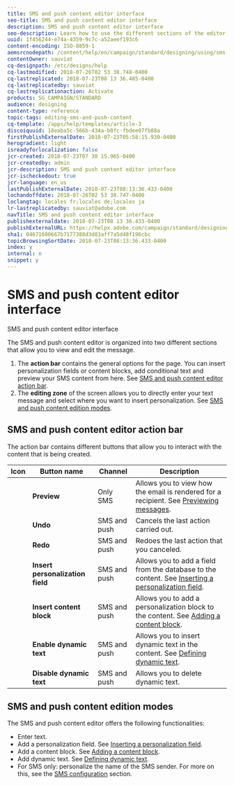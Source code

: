 ```yaml
---
title: SMS and push content editor interface
seo-title: SMS and push content editor interface
description: SMS and push content editor interface
seo-description: Learn how to use the different sections of the editor to modify your SMS and push content.
uuid: 1f456244-e74a-4359-9c7c-a52aeef193c6
content-encoding: ISO-8859-1
aemsrcnodepath: /content/help/en/campaign/standard/designing/using/sms-and-push-content-editor-interface
contentOwner: sauviat
cq-designpath: /etc/designs/help
cq-lastmodified: 2018-07-26T02 53 38.748-0400
cq-lastreplicated: 2018-07-23T08 13 36.485-0400
cq-lastreplicatedby: sauviat
cq-lastreplicationaction: Activate
products: SG_CAMPAIGN/STANDARD
audience: designing
content-type: reference
topic-tags: editing-sms-and-push-content
cq-template: /apps/help/templates/article-3
discoiquuid: 18eaba5c-566b-434a-b0fc-fbdee07fb88a
firstPublishExternalDate: 2018-07-23T05:58:15.930-0400
herogradient: light
isreadyforlocalization: false
jcr-created: 2018-07-23T07 30 15.965-0400
jcr-createdby: admin
jcr-description: SMS and push content editor interface
jcr-ischeckedout: true
jcr-language: en_us
lastPublishExternalDate: 2018-07-23T08:13:36.433-0400
lochandoffdate: 2018-07-26T02 53 38.747-0400
loclangtag: locales fr;locales de;locales ja
lr-lastreplicatedby: sauviat@adobe.com
navTitle: SMS and push content editor interface
publishexternaldate: 2018-07-23T08 13 36.433-0400
publishExternalURL: https://helpx.adobe.com/campaign/standard/designing/using/sms-and-push-content-editor-interface.html
sha1: 04671680667b7177388d3d83aff7a5d48f196cbc
topicBrowsingSortDate: 2018-07-23T08:13:36.433-0400
index: y
internal: n
snippet: y
---
```


# SMS and push content editor interface

SMS and push content editor interface

The SMS and push content editor is organized into two different sections that allow you to view and edit the message.

1. The **action bar** contains the general options for the page. You can insert personalization fields or content blocks, add conditional text and preview your SMS content from here. See [SMS and push content editor action bar](../../designing/using/sms-and-push-content-editor-interface.md#sms-and-push-content-editor-action-bar).
1. The **editing zone** of the screen allows you to directly enter your text message and select where you want to insert personalization. See [SMS and push content edition modes](../../designing/using/sms-and-push-content-editor-interface.md#sms-and-push-content-edition-modes).

## SMS and push content editor action bar

The action bar contains different buttons that allow you to interact with the content that is being created.

<table> 
 <thead> 
  <tr> 
   <th> Icon<br /> </th> 
   <th> Button name<br /> </th> 
   <th> Channel<br /> </th> 
   <th> Description<br /> </th> 
  </tr> 
 </thead> 
 <tbody> 
  <tr> 
   <td> </td> 
   <td> <strong>Preview</strong><br /> </td> 
   <td> Only SMS<br /> </td> 
   <td> Allows you to view how the email is rendered for a recipient. See <a href="../../sending/using/previewing-messages.md">Previewing messages</a>.<br /> </td> 
  </tr> 
  <tr> 
   <td> </td> 
   <td> <strong>Undo</strong><br /> </td> 
   <td> SMS and push<br /> </td> 
   <td> Cancels the last action carried out.<br /> </td> 
  </tr> 
  <tr> 
   <td> </td> 
   <td> <strong>Redo</strong><br /> </td> 
   <td> SMS and push<br /> </td> 
   <td> Redoes the last action that you canceled.<br /> </td> 
  </tr> 
  <tr> 
   <td> </td> 
   <td> <strong>Insert personalization field</strong><br /> </td> 
   <td> SMS and push<br /> </td> 
   <td> Allows you to add a field from the database to the content. See <a href="../../designing/using/inserting-a-personalization-field.md" target="_blank">Inserting a personalization field</a>. </td> 
  </tr> 
  <tr> 
   <td> </td> 
   <td> <strong>Insert content block</strong><br /> </td> 
   <td> SMS and push<br /> </td> 
   <td> Allows you to add a personalization block to the content. See <a href="../../designing/using/adding-a-content-block.md" target="_blank">Adding a content block</a>. </td> 
  </tr> 
  <tr> 
   <td> </td> 
   <td> <strong>Enable dynamic text</strong><br /> </td> 
   <td> SMS and push<br /> </td> 
   <td> Allows you to insert dynamic text in the content. See <a href="../../designing/using/defining-dynamic-text.md" target="_blank">Defining dynamic text</a>. </td> 
  </tr> 
  <tr> 
   <td> <br /> </td> 
   <td> <strong>Disable dynamic text</strong><br /> </td> 
   <td> SMS and push </td> 
   <td> Allows you to delete dynamic text. </td> 
  </tr> 
 </tbody> 
</table>

## SMS and push content edition modes

The SMS and push content editor offers the following functionalities:

* Enter text.
* Add a personalization field. See [Inserting a personalization field](../../designing/using/inserting-a-personalization-field.md).
* Add a content block. See [Adding a content block](../../designing/using/adding-a-content-block.md).
* Add dynamic text. See [Defining dynamic text](../../designing/using/defining-dynamic-text.md).
* For SMS only: personalize the name of the SMS sender. For more on this, see the [SMS configuration](../../administration/using/configuring-sms-channel.md#configuring-sms-properties) section.

